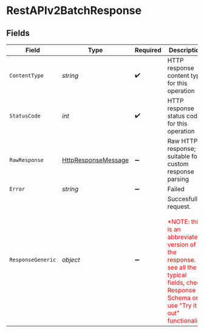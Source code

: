 # RestAPIv2BatchResponse


## Fields

| Field                                                                                                                                                                                                  | Type                                                                                                                                                                                                   | Required                                                                                                                                                                                               | Description                                                                                                                                                                                            |
| ------------------------------------------------------------------------------------------------------------------------------------------------------------------------------------------------------ | ------------------------------------------------------------------------------------------------------------------------------------------------------------------------------------------------------ | ------------------------------------------------------------------------------------------------------------------------------------------------------------------------------------------------------ | ------------------------------------------------------------------------------------------------------------------------------------------------------------------------------------------------------ |
| `ContentType`                                                                                                                                                                                          | *string*                                                                                                                                                                                               | :heavy_check_mark:                                                                                                                                                                                     | HTTP response content type for this operation                                                                                                                                                          |
| `StatusCode`                                                                                                                                                                                           | *int*                                                                                                                                                                                                  | :heavy_check_mark:                                                                                                                                                                                     | HTTP response status code for this operation                                                                                                                                                           |
| `RawResponse`                                                                                                                                                                                          | [HttpResponseMessage](https://learn.microsoft.com/en-us/dotnet/api/system.net.http.httpresponsemessage?view=net-5.0)                                                                                   | :heavy_minus_sign:                                                                                                                                                                                     | Raw HTTP response; suitable for custom response parsing                                                                                                                                                |
| `Error`                                                                                                                                                                                                | *string*                                                                                                                                                                                               | :heavy_minus_sign:                                                                                                                                                                                     | Failed                                                                                                                                                                                                 |
| `ResponseGeneric`                                                                                                                                                                                      | *object*                                                                                                                                                                                               | :heavy_minus_sign:                                                                                                                                                                                     | Succesfull request.<br/><br><span style="color:red">*NOTE: this is an abbreviated version of the response. To see all the typical fields, check Response Schema or use "Try it out" functionality!</span><br/> |